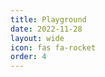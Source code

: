 ```yaml
---
title: Playground
date: 2022-11-28
layout: wide
icon: fas fa-rocket
order: 4
---
```

<style>
@import url(https://fonts.googleapis.com/css2?family=Material+Symbols+Outlined:opsz,wght,FILL,GRAD@20..48,100..700,0..1,-50..200&display=block);
@import url(https://cdn.jsdelivr.net/npm/material-icons@1.13.14/iconfont/material-icons.min.css);

.material-symbols-outlined {
  font-variation-settings:
    'FILL' 0,
    'wght' 400,
    'GRAD' 0,
    'opsz' 24;
}

.material-symbols-outlined,
.material-icons {
  font-size: 21px;
  position: relative;
  top: 5px;
}

/* Table */
.playground {
  box-sizing: border-box;
  height: 100%;
  height: calc(100vh - 128px);
}

.toolbar {
  overflow: hidden;
  padding: 0 2rem;
  height: 30px;
  width: 100%;
  user-select: none;
  -moz-user-select: none;
  -webkit-user-select: none;
  -ms-user-select: none;
}

.toolbar button:not(:first-child) {
  padding-left: 0.4rem;
}

.toolbar button:not(:last-child) {
  padding-right: 0.4rem;
}

.toolbar span.dot::before {
  content: "·";
  margin: 0 3px 0 4px;
  color: var(--text-color);
}

.toolbar span.separator {
  border-left: 1px solid var(--text-color);
  margin: 0 5px 0 10px;
}

.toolbar span.separator + span.separator {
  display: none;
}

.viewer-row {
  display: flex;
  height: calc(100% - 30px);
  border-top: 1px solid var(--main-border-color);
}

.viewer-column {
  flex: 50%;
  width: 50%;
  height: 100%;
}

/* Editor */

#editor, .console {
  border: none;
  width: 100%;
  height: 100%;
  resize: none;
  font-family: monospace;
  font-size: 0.8rem;
  line-height: 1.4;
  white-space: pre;
}

.monaco-editor,
.monaco-editor .margin,
.monaco-editor-background,
canvas.minimap-decorations-layer {
  outline: none;
  background-color: inherit;
}

.console {
  background: var(--playground-console-background);
  padding: 0.5rem;
  height: 50%;
}

.content x3d-canvas, x3d-canvas {
  display: block;
  width: 100%;
  height: 50%;
  aspect-ratio: unset;
}

/* Console */

.console {
  overflow: scroll;
}

span.info {
  color: var(--system-blue);
}

span.warn {
  color: var(--system-yellow);
}

span.error {
  color: var(--system-red);
}
</style>

<!-- Also change version in playground.js! -->
<script defer src="https://cdn.jsdelivr.net/npm/monaco-editor@0.53.0/min/vs/loader.js"></script>
<script type="module" src="../assets/playground/playground.mjs"></script>

<div class="playground">
  <div class="toolbar"></div>
  <div class="viewer-row">
     <div class="viewer-column1 viewer-column">
       <x3d-canvas splashScreen="false" debug="true" contentScale="auto" xrSessionMode="IMMERSIVE_AR"></x3d-canvas>
       <div class="console"></div>
     </div>
     <div class="viewer-column2 viewer-column"><div id="editor"></div></div>
  </div>
</div>
